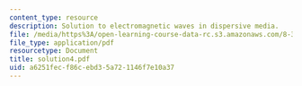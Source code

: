 ```yaml
---
content_type: resource
description: Solution to electromagnetic waves in dispersive media.
file: /media/https%3A/open-learning-course-data-rc.s3.amazonaws.com/8-311-electromagnetic-theory-spring-2004/a6251fecf86cebd35a721146f7e10a37_solution4.pdf
file_type: application/pdf
resourcetype: Document
title: solution4.pdf
uid: a6251fec-f86c-ebd3-5a72-1146f7e10a37
---
```

